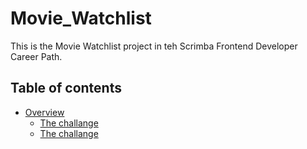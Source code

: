 # Movie_Watchlist

This is the Movie Watchlist project in teh Scrimba Frontend Developer Career Path.

## Table of contents

* [Overview](#overview)
  * [The challange](#the-challange)
  * [The challange](#the-challange)